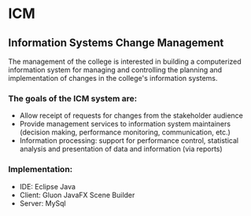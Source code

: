# ICM
## Information Systems Change Management

The management of the college is interested in building a computerized information system for managing and controlling the planning and implementation of changes
in the college's information systems.

### The goals of the ICM system are:
- Allow receipt of requests for changes from the stakeholder audience
- Provide management services to information system maintainers (decision making, performance monitoring, communication, etc.)
- Information processing: support for performance control, statistical analysis and presentation of data and information (via reports)

### Implementation:
- IDE: Eclipse Java
- Client: Gluon JavaFX Scene Builder
- Server: MySql
